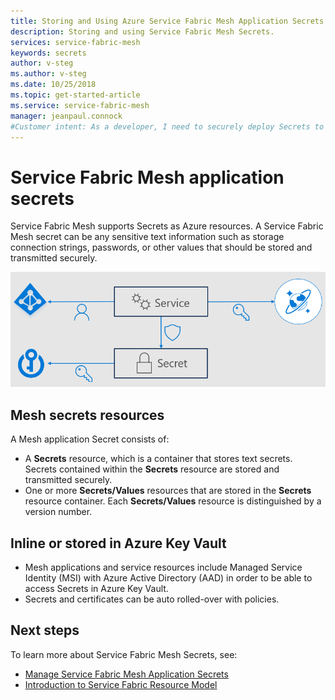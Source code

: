 ```yaml
---
title: Storing and Using Azure Service Fabric Mesh Application Secrets | Microsoft Docs
description: Storing and using Service Fabric Mesh Secrets.
services: service-fabric-mesh
keywords: secrets
author: v-steg
ms.author: v-steg
ms.date: 10/25/2018
ms.topic: get-started-article
ms.service: service-fabric-mesh
manager: jeanpaul.connock
#Customer intent: As a developer, I need to securely deploy Secrets to my Service Fabric Mesh application.
---
```


# Service Fabric Mesh application secrets
Service Fabric Mesh supports Secrets as Azure resources. A Service Fabric Mesh secret can be any sensitive text information such as storage connection strings, passwords, or other values that should be stored and transmitted securely.

![Mesh Secrets Overview][sf-mesh-secrets-overview]

## Mesh secrets resources
A Mesh application Secret consists of:
* A **Secrets** resource, which is a container that stores text secrets. Secrets contained within the **Secrets** resource are stored and transmitted securely.
* One or more **Secrets/Values** resources that are stored in the **Secrets** resource container. Each **Secrets/Values** resource is distinguished by a version number.

## Inline or stored in Azure Key Vault
- Mesh applications and service resources include Managed Service Identity (MSI) with Azure Active Directory (AAD) in order to be able to access Secrets in Azure Key Vault.
- Secrets and certificates can be auto rolled-over with policies.

## Next steps 
To learn more about Service Fabric Mesh Secrets, see:
- [Manage Service Fabric Mesh Application Secrets](service-fabric-mesh-howto-manage-secrets.md)
- [Introduction to Service Fabric Resource Model](service-fabric-mesh-service-fabric-resources.md)

<!-- pics -->
[sf-mesh-secrets-overview]: ./media/service-fabric-mesh-secrets-overview/MeshAppSecretsOverview.png
